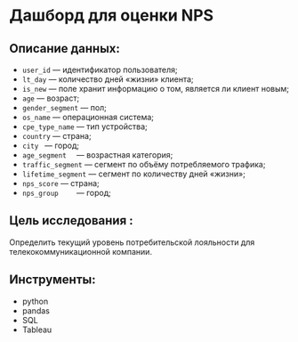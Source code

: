 # Дашборд для оценки NPS
## Описание данных:
* `user_id` — идентификатор пользователя;
* `lt_day` — количество дней «жизни» клиента;
* `is_new` — поле хранит информацию о том, является ли клиент новым;
* `age` — возраст;
* `gender_segment` — пол;
* `os_name` — операционная система;
* `cpe_type_name` — тип устройства;
* `country` — страна;
* `city	` — город;
* `age_segment	` — возрастная категория;
* `traffic_segment` — сегмент по объёму потребляемого трафика;
* `lifetime_segment` — сегмент по количеству дней «жизни»;
* `nps_score` — страна;
* `nps_group	` — город;

## Цель исследования :
Определить текущий уровень потребительской лояльности для телекокоммуникационной компании.
## Инструменты:
- python
- pandas
- SQL
- Tableau

